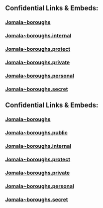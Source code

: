 
## Confidential Links & Embeds: 

### [Jomala~boroughs](../../../../../../../../../_public/Earth/Continent/Europe/Europe~North/Åland-Islands/Countryside/counties~Countryside/Jomala/Jomala~boroughs.md) 

### [Jomala~boroughs.internal](../../../../../../../../../_internal/Earth/Continent/Europe/Europe~North/Åland-Islands/Countryside/counties~Countryside/Jomala/Jomala~boroughs.internal.md) 

### [Jomala~boroughs.protect](../../../../../../../../../_protect/Earth/Continent/Europe/Europe~North/Åland-Islands/Countryside/counties~Countryside/Jomala/Jomala~boroughs.protect.md) 

### [Jomala~boroughs.private](../../../../../../../../../_private/Earth/Continent/Europe/Europe~North/Åland-Islands/Countryside/counties~Countryside/Jomala/Jomala~boroughs.private.md) 

### [Jomala~boroughs.personal](../../../../../../../../../_personal/Earth/Continent/Europe/Europe~North/Åland-Islands/Countryside/counties~Countryside/Jomala/Jomala~boroughs.personal.md) 

### [Jomala~boroughs.secret](../../../../../../../../../_secret/Earth/Continent/Europe/Europe~North/Åland-Islands/Countryside/counties~Countryside/Jomala/Jomala~boroughs.secret.md) 


## Confidential Links & Embeds: 

### [Jomala~boroughs](/_Standards/Earth/Continent/Europe/Europe~North/Åland-Islands/Countryside/counties~Countryside/Jomala/Jomala~boroughs.md) 

### [Jomala~boroughs.public](/_public/Earth/Continent/Europe/Europe~North/Åland-Islands/Countryside/counties~Countryside/Jomala/Jomala~boroughs.public.md) 

### [Jomala~boroughs.internal](/_internal/Earth/Continent/Europe/Europe~North/Åland-Islands/Countryside/counties~Countryside/Jomala/Jomala~boroughs.internal.md) 

### [Jomala~boroughs.protect](/_protect/Earth/Continent/Europe/Europe~North/Åland-Islands/Countryside/counties~Countryside/Jomala/Jomala~boroughs.protect.md) 

### [Jomala~boroughs.private](/_private/Earth/Continent/Europe/Europe~North/Åland-Islands/Countryside/counties~Countryside/Jomala/Jomala~boroughs.private.md) 

### [Jomala~boroughs.personal](/_personal/Earth/Continent/Europe/Europe~North/Åland-Islands/Countryside/counties~Countryside/Jomala/Jomala~boroughs.personal.md) 

### [Jomala~boroughs.secret](/_secret/Earth/Continent/Europe/Europe~North/Åland-Islands/Countryside/counties~Countryside/Jomala/Jomala~boroughs.secret.md)

